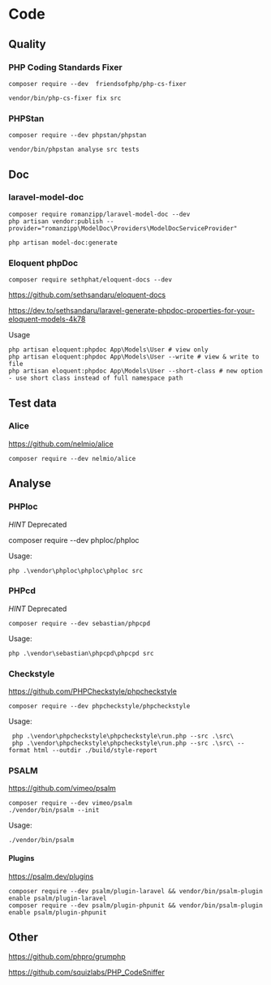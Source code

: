 # Code

## Quality

### PHP Coding Standards Fixer

``composer require --dev  friendsofphp/php-cs-fixer``

````shell
vendor/bin/php-cs-fixer fix src
```` 

### PHPStan

````composer require --dev phpstan/phpstan````

````shell
vendor/bin/phpstan analyse src tests
````

## Doc

### laravel-model-doc

````
composer require romanzipp/laravel-model-doc --dev
php artisan vendor:publish --provider="romanzipp\ModelDoc\Providers\ModelDocServiceProvider"
````

````shell
php artisan model-doc:generate
````

### Eloquent phpDoc

````composer require sethphat/eloquent-docs --dev````

https://github.com/sethsandaru/eloquent-docs

https://dev.to/sethsandaru/laravel-generate-phpdoc-properties-for-your-eloquent-models-4k78

Usage

````shell
php artisan eloquent:phpdoc App\Models\User # view only
php artisan eloquent:phpdoc App\Models\User --write # view & write to file
php artisan eloquent:phpdoc App\Models\User --short-class # new option - use short class instead of full namespace path
````

## Test data

### Alice

https://github.com/nelmio/alice

````composer require --dev nelmio/alice````

## Analyse

### PHPloc

*HINT* Deprecated

composer require --dev phploc/phploc

Usage:

````shell
php .\vendor\phploc\phploc\phploc src
````

### PHPcd

*HINT* Deprecated

````shell
composer require --dev sebastian/phpcpd
````

Usage:

````shell
php .\vendor\sebastian\phpcpd\phpcpd src 
````

### Checkstyle

https://github.com/PHPCheckstyle/phpcheckstyle

````shell
composer require --dev phpcheckstyle/phpcheckstyle
````

Usage:

````shell
 php .\vendor\phpcheckstyle\phpcheckstyle\run.php --src .\src\
 php .\vendor\phpcheckstyle\phpcheckstyle\run.php --src .\src\ --format html --outdir ./build/style-report
````

### PSALM

https://github.com/vimeo/psalm

````shell
composer require --dev vimeo/psalm
./vendor/bin/psalm --init
````

Usage:

````shell
./vendor/bin/psalm
````

#### Plugins

https://psalm.dev/plugins

````shell
composer require --dev psalm/plugin-laravel && vendor/bin/psalm-plugin enable psalm/plugin-laravel
composer require --dev psalm/plugin-phpunit && vendor/bin/psalm-plugin enable psalm/plugin-phpunit
````

## Other

https://github.com/phpro/grumphp

https://github.com/squizlabs/PHP_CodeSniffer
